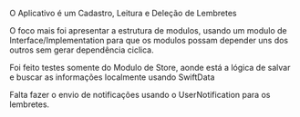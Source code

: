 O Aplicativo é um Cadastro, Leitura e Deleção de Lembretes

O foco mais foi apresentar a estrutura de modulos, usando um modulo de Interface/Implementation para que os modulos possam depender uns dos outros sem gerar dependência ciclica. 

Foi feito testes somente do Modulo de Store, aonde está a lógica de salvar e buscar as informações localmente usando SwiftData

Falta fazer o envio de notificações usando o UserNotification para os lembretes.
